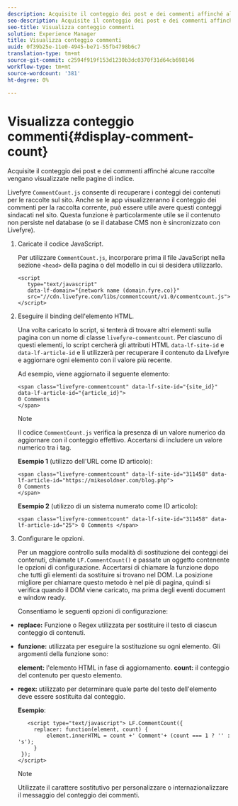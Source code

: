 ```yaml
---
description: Acquisite il conteggio dei post e dei commenti affinché alcune raccolte vengano visualizzate nelle pagine di indice.
seo-description: Acquisite il conteggio dei post e dei commenti affinché alcune raccolte vengano visualizzate nelle pagine di indice.
seo-title: Visualizza conteggio commenti
solution: Experience Manager
title: Visualizza conteggio commenti
uuid: 0f39b25e-11e0-4945-be71-55fb4798b6c7
translation-type: tm+mt
source-git-commit: c2594f919f153d1230b3dc0370f31d64cb698146
workflow-type: tm+mt
source-wordcount: '381'
ht-degree: 0%

---
```



# Visualizza conteggio commenti{#display-comment-count}

Acquisite il conteggio dei post e dei commenti affinché alcune raccolte vengano visualizzate nelle pagine di indice.

Livefyre `CommentCount.js` consente di recuperare i conteggi dei contenuti per le raccolte sul sito. Anche se le app visualizzeranno il conteggio dei commenti per la raccolta corrente, può essere utile avere questi conteggi sindacati nel sito. Questa funzione è particolarmente utile se il contenuto non persiste nel database (o se il database CMS non è sincronizzato con Livefyre).

1. Caricate il codice JavaScript.

   Per utilizzare `CommentCount.js`, incorporare prima il file JavaScript nella sezione `<head>` della pagina o del modello in cui si desidera utilizzarlo.

   ```
   <script 
      type="text/javascript" 
      data-lf-domain="{network name (domain.fyre.co)}" 
      src="//cdn.livefyre.com/libs/commentcount/v1.0/commentcount.js"> 
   </script>
   ```

1. Eseguire il binding dell&#39;elemento HTML.

   Una volta caricato lo script, si tenterà di trovare altri elementi sulla pagina con un nome di classe `livefyre-commentcount`. Per ciascuno di questi elementi, lo script cercherà gli attributi HTML `data-lf-site-id` e `data-lf-article-id` e li utilizzerà per recuperare il contenuto da Livefyre e aggiornare ogni elemento con il valore più recente.

   Ad esempio, viene aggiornato il seguente elemento:

   ```
   <span class="livefyre-commentcount" data-lf-site-id="{site_id}" data-lf-article-id="{article_id}"> 
   0 Comments  
   </span>
   ```

   >[!NOTE]
   >
   >Il codice `CommentCount.js` verifica la presenza di un valore numerico da aggiornare con il conteggio effettivo. Accertarsi di includere un valore numerico tra i tag.

   **Esempio 1** (utilizzo dell&#39;URL come ID articolo):

   ```
   <span class="livefyre-commentcount" data-lf-site-id="311458" data-lf-article-id="https://mikesoldner.com/blog.php">  
   0 Comments  
   </span>
   ```

   **Esempio 2** (utilizzo di un sistema numerato come ID articolo):

   ```
   <span class="livefyre-commentcount" data-lf-site-id="311458" data-lf-article-id="25"> 0 Comments </span>
   ```

1. Configurare le opzioni.

   Per un maggiore controllo sulla modalità di sostituzione dei conteggi dei contenuti, chiamate `LF.CommentCount()` e passate un oggetto contenente le opzioni di configurazione. Accertarsi di chiamare la funzione dopo che tutti gli elementi da sostituire si trovano nel DOM. La posizione migliore per chiamare questo metodo è nel piè di pagina, quindi si verifica quando il DOM viene caricato, ma prima degli eventi document e window ready.

   Consentiamo le seguenti opzioni di configurazione:

* **replace:** Funzione o Regex utilizzata per sostituire il testo di ciascun conteggio di contenuti.

* **funzione:** utilizzata per eseguire la sostituzione su ogni elemento. Gli argomenti della funzione sono:

   **element:** l&#39;elemento HTML in fase di aggiornamento.
   **count:** il conteggio del contenuto per questo elemento.

* **regex:** utilizzato per determinare quale parte del testo dell&#39;elemento deve essere sostituita dal conteggio.

   **Esempio**:

   ```
      <script type="text/javascript"> LF.CommentCount({ 
        replacer: function(element, count) { 
            element.innerHTML = count +' Comment'+ (count === 1 ? '' : 's'); 
        } 
    }); 
   </script>
   ```

   >[!NOTE]
   >
   >Utilizzate il carattere sostitutivo per personalizzare o internazionalizzare il messaggio del conteggio dei commenti.
